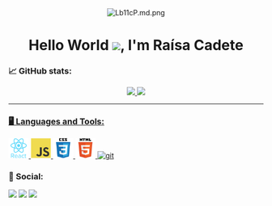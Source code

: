 <div align="center"> <img height="180em" src="https://iili.io/Lb11cP.md.png" alt="Lb11cP.md.png" border="0"></div>
 <h1 align="center">Hello World  <img src="https://raw.githubusercontent.com/MartinHeinz/MartinHeinz/master/wave.gif" width="30px">, I'm Raísa Cadete </h1> 

<h3 align="left">📈 GitHub stats:</h3>
<div align="center">
<a href="https://github.com/Raapeixoto">
<img height="150em" src="https://github-readme-stats.vercel.app/api/top-langs/?username=raapeixoto&layout=compact&langs_count=7&theme=dracula"/>
<img height="150em" src="https://github-readme-stats.vercel.app/api?username=RaaPeixoto&show_icons=true&theme=dracula&include_all_commits=true&count_private=true"/>
</div>
<hr>






<h3 align="left">🖥 Languages and Tools:</h3>
<p align="left"> 

<a href="https://reactjs.org/" target="_blank" rel="noreferrer"> <img src="https://raw.githubusercontent.com/devicons/devicon/master/icons/react/react-original-wordmark.svg" alt="react" width="40" height="40"/> </a> 
<a href="https://developer.mozilla.org/en-US/docs/Web/JavaScript" target="_blank" rel="noreferrer"> <img src="https://raw.githubusercontent.com/devicons/devicon/master/icons/javascript/javascript-original.svg" alt="javascript" width="40" height="40"/> </a>
<a href="https://www.w3schools.com/css/" target="_blank" rel="noreferrer"> <img src="https://raw.githubusercontent.com/devicons/devicon/master/icons/css3/css3-original-wordmark.svg" alt="css3" width="40" height="40"/> </a>
<a href="https://www.w3.org/html/" target="_blank" rel="noreferrer"> <img src="https://raw.githubusercontent.com/devicons/devicon/master/icons/html5/html5-original-wordmark.svg" alt="html5" width="40" height="40"/> </a>
<a href="https://git-scm.com/" target="_blank" rel="noreferrer"> <img src="https://www.vectorlogo.zone/logos/git-scm/git-scm-icon.svg" alt="git" width="40" height="40"/> </a> 


</p>

<h3 align="left">💬 Social:</h3>


<div>
<a href = "mailto:contato@raisacad.engcivil@gmail.com"><img src="https://img.shields.io/badge/Gmail-D14836?style=for-the-badge&logo=gmail&logoColor=white" target="_blank"></a>
<a href="https://www.linkedin.com/in/raisa-cadete" target="_blank"><img src="https://img.shields.io/badge/-LinkedIn-%230077B5?style=for-the-badge&logo=linkedin&logoColor=white" target="_blank"></a>  
<a href="https://instagram.com/raapeixoto" target="_blank"><img src="https://img.shields.io/badge/-Instagram-%23E4405F?style=for-the-badge&logo=instagram&logoColor=white" target="_blank"></a>

</div>
